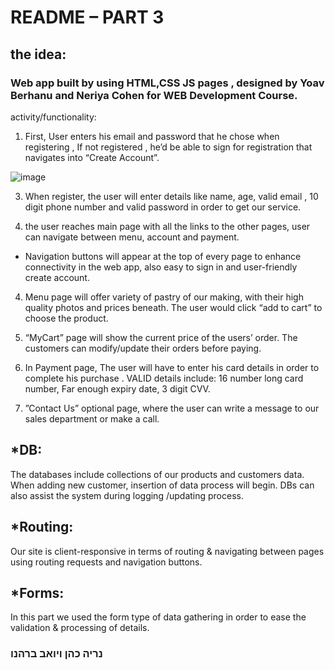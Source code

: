 

# README – PART 3
## the idea:
### Web app built by using HTML,CSS JS pages , designed by Yoav Berhanu and Neriya Cohen for WEB Development Course.
activity/functionality:
1)	First, User enters his email and password that he chose when registering , If not registered , he’d be able to sign for registration that navigates into “Create Account”.

![image](https://github.com/neriya-hub/Group-8-part-C/assets/135694507/f4096223-a60a-4dbe-9816-6f22c81af251)

   
3)	When register, the user will enter details like name,  age, valid email , 10 digit phone number and valid password in order to get our service.
   
4)	the user reaches main page with all the links to the other pages, user can navigate between menu, account and payment.
* Navigation buttons will appear at the top of every page to enhance connectivity in the web app, also easy to sign in and user-friendly create account.
  
4)	Menu page will offer variety of pastry of our making, with their high quality photos and prices beneath. The user would click “add to cart” to choose the product.
   
5)	“MyCart” page will show the current price of the users’ order. The customers can modify/update their orders before paying.
   
6)	In Payment page, The user will have to enter his card details in order to complete his purchase . VALID details include: 16 number long card number, Far enough expiry date, 3 digit CVV.
   
7)	”Contact Us” optional page, where the user can write a message to our sales department or make a call.

## *DB: 
The databases include collections of our products and customers data. When adding new customer, insertion of data process will begin. DBs can also assist the system during logging /updating process.  

## *Routing:
Our site is client-responsive in terms of routing & navigating between pages using routing requests and navigation buttons.

## *Forms: 
In this part we used the form type of data gathering in order to ease the validation & processing of details.


### נריה כהן ויואב ברהנו
